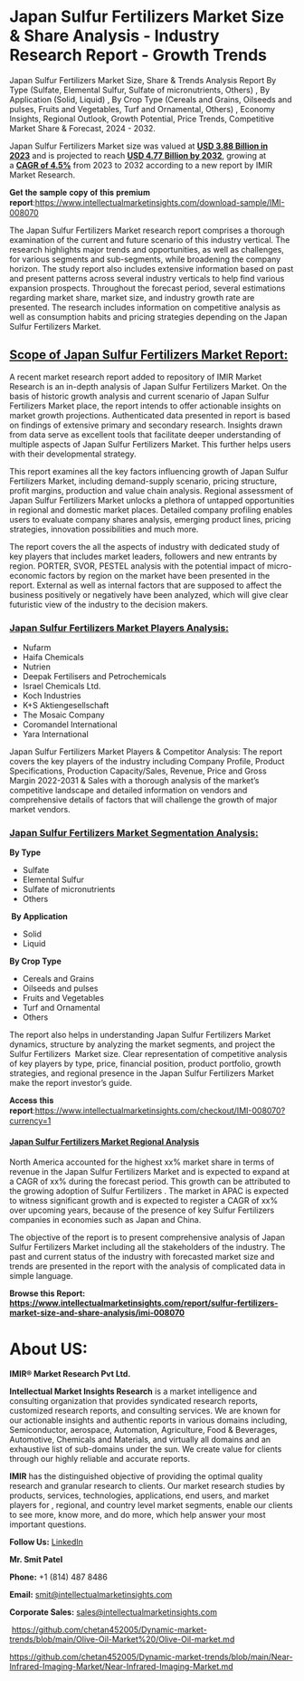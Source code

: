 <h1><span data-teams="true">Japan Sulfur Fertilizers&nbsp;Market Size &amp; Share Analysis - Industry Research Report - Growth Trends<br /></span></h1>
<p><span data-teams="true">Japan Sulfur Fertilizers Market Size, Share &amp; Trends Analysis Report By Type (Sulfate, Elemental Sulfur, Sulfate of micronutrients, Others) ,&nbsp;By Application (Solid, Liquid) , By Crop Type (Cereals and Grains, Oilseeds and pulses, Fruits and Vegetables, Turf and Ornamental, Others) , Economy Insights, Regional Outlook, Growth Potential, Price Trends, Competitive Market Share &amp; Forecast, 2024 - 2032.</span></p>
<p>Japan Sulfur Fertilizers Market size was valued at&nbsp;<strong><u>USD 3.88 Billion in 2023</u></strong>&nbsp;and is projected to reach&nbsp;<strong><u>USD 4.77 Billion by 2032</u></strong>, growing at a&nbsp;<strong><u>CAGR of 4.5%</u></strong>&nbsp;from 2023 to 2032 according to a new report by IMIR Market Research.</p>
<p>𝐆𝐞𝐭 𝐭𝐡𝐞 𝐬𝐚𝐦𝐩𝐥𝐞 𝐜𝐨𝐩𝐲 𝐨𝐟 𝐭𝐡𝐢𝐬 𝐩𝐫𝐞𝐦𝐢𝐮𝐦 𝐫𝐞𝐩𝐨𝐫𝐭:<a href="https://www.intellectualmarketinsights.com/download-sample/IMI-008070">https://www.intellectualmarketinsights.com/download-sample/IMI-008070</a>&nbsp;</p>
<p>The Japan Sulfur Fertilizers Market research report comprises a thorough examination of the current and future scenario of this industry vertical. The research highlights major trends and opportunities, as well as challenges, for various segments and sub-segments, while broadening the company horizon. The study report also includes extensive information based on past and present patterns across several industry verticals to help find various expansion prospects. Throughout the forecast period, several estimations regarding market share, market size, and industry growth rate are presented. The research includes information on competitive analysis as well as consumption habits and pricing strategies depending on the Japan Sulfur Fertilizers Market.</p>
<h2><u>Scope of Japan Sulfur Fertilizers Market Report:</u></h2>
<p>A recent market research report added to repository of IMIR Market Research is an in-depth analysis of Japan Sulfur Fertilizers Market. On the basis of historic growth analysis and current scenario of Japan Sulfur Fertilizers Market place, the report intends to offer actionable insights on market growth projections. Authenticated data presented in report is based on findings of extensive primary and secondary research. Insights drawn from data serve as excellent tools that facilitate deeper understanding of multiple aspects of Japan Sulfur Fertilizers Market. This further helps users with their developmental strategy.</p>
<p>This report examines all the key factors influencing growth of Japan Sulfur Fertilizers Market, including demand-supply scenario, pricing structure, profit margins, production and value chain analysis. Regional assessment of Japan Sulfur Fertilizers Market unlocks a plethora of untapped opportunities in regional and domestic market places. Detailed company profiling enables users to evaluate company shares analysis, emerging product lines, pricing strategies, innovation possibilities and much more.</p>
<p>The report covers the all the aspects of industry with dedicated study of key players that includes market leaders, followers and new entrants by region. PORTER, SVOR, PESTEL analysis with the potential impact of micro-economic factors by region on the market have been presented in the report. External as well as internal factors that are supposed to affect the business positively or negatively have been analyzed, which will give clear futuristic view of the industry to the decision makers.</p>
<h3><strong><u>Japan Sulfur Fertilizers Market Players Analysis:</u></strong></h3>
<ul>
<li>Nufarm</li>
<li>Haifa Chemicals</li>
<li>Nutrien</li>
<li>Deepak Fertilisers and Petrochemicals</li>
<li>Israel Chemicals Ltd.</li>
<li>Koch Industries</li>
<li>K+S Aktiengesellschaft</li>
<li>The Mosaic Company</li>
<li>Coromandel International</li>
<li>Yara International</li>
</ul>
<p>Japan Sulfur Fertilizers Market Players &amp; Competitor Analysis: The report covers the key players of the industry including Company Profile, Product Specifications, Production Capacity/Sales, Revenue, Price and Gross Margin 2022-2031 &amp; Sales with a thorough analysis of the market&rsquo;s competitive landscape and detailed information on vendors and comprehensive details of factors that will challenge the growth of major market vendors.</p>
<h3><strong><u>Japan Sulfur Fertilizers Market Segmentation Analysis:</u></strong></h3>
<p><strong>By Type</strong></p>
<ul>
<li>Sulfate</li>
<li>Elemental Sulfur</li>
<li>Sulfate of micronutrients</li>
<li>Others</li>
</ul>
<p><strong>&nbsp;By Application</strong></p>
<ul>
<li>Solid</li>
<li>Liquid</li>
</ul>
<p><strong>By Crop Type</strong></p>
<ul>
<li>Cereals and Grains</li>
<li>Oilseeds and pulses</li>
<li>Fruits and Vegetables</li>
<li>Turf and Ornamental</li>
<li>Others</li>
</ul>
<p>The report also helps in understanding Japan Sulfur Fertilizers Market dynamics, structure by analyzing the market segments, and project the Sulfur Fertilizers&nbsp;&nbsp;Market size. Clear representation of competitive analysis of key players by type, price, financial position, product portfolio, growth strategies, and regional presence in the Japan Sulfur Fertilizers Market make the report investor&rsquo;s guide.</p>
<p>𝐀𝐜𝐜𝐞𝐬𝐬 𝐭𝐡𝐢𝐬 𝐫𝐞𝐩𝐨𝐫𝐭:<a href="https://www.intellectualmarketinsights.com/checkout/IMI-008070?currency=1">https://www.intellectualmarketinsights.com/checkout/IMI-008070?currency=1</a>&nbsp;</p>
<h4><strong><u> Japan Sulfur Fertilizers Market Regional Analysis</u></strong></h4>
<p>North America accounted for the highest xx% market share in terms of revenue in the Japan Sulfur Fertilizers Market and is expected to expand at a CAGR of xx% during the forecast period. This growth can be attributed to the growing adoption of Sulfur Fertilizers&nbsp;. The market in APAC is expected to witness significant growth and is expected to register a CAGR of xx% over upcoming years, because of the presence of key Sulfur Fertilizers&nbsp; companies in economies such as Japan and China.</p>
<p>The objective of the report is to present comprehensive analysis of Japan Sulfur Fertilizers Market including all the stakeholders of the industry. The past and current status of the industry with forecasted market size and trends are presented in the report with the analysis of complicated data in simple language.</p>
<p><strong>Browse this Report:&nbsp; <a href="https://www.intellectualmarketinsights.com/report/sulfur-fertilizers-market-size-and-share-analysis/imi-008070">https://www.intellectualmarketinsights.com/report/sulfur-fertilizers-market-size-and-share-analysis/imi-008070</a>&nbsp;</strong></p>
<h1>About US:</h1>
<p><strong>IMIR&reg; Market Research Pvt Ltd.</strong></p>
<p><strong>Intellectual Market Insights Research</strong> is a market intelligence and consulting organization that provides syndicated research reports, customized research reports, and consulting services. We are known for our actionable insights and authentic reports in various domains including, Semiconductor, aerospace, Automation, Agriculture, Food &amp; Beverages, Automotive, Chemicals and Materials, and virtually all domains and an exhaustive list of sub-domains under the sun. We create value for clients through our highly reliable and accurate reports.</p>
<p><strong>IMIR</strong> has the distinguished objective of providing the optimal quality research and granular research to clients. Our market research studies by products, services, technologies, applications, end users, and market players for , regional, and country level market segments, enable our clients to see more, know more, and do more, which help answer your most important questions.</p>
<p><strong>Follow Us:</strong> <a href="https://in.linkedin.com/company/imir-market-research">LinkedIn</a></p>
<p><strong>Mr. Smit Patel</strong></p>
<p><strong>Phone:</strong> +1 (814) 487 8486</p>
<p><strong>Email:</strong> <a href="mailto:smit@intellectualmarketinsights.com">smit@intellectualmarketinsights.com</a></p>
<p><strong>Corporate Sales:</strong> <a href="mailto:sales@intellectualmarketinsights.com">sales@intellectualmarketinsights.com</a></p>
<p>&nbsp;<a href="https://github.com/chetan452005/Dynamic-market-trends/blob/main/Olive-Oil-Market%20/Olive-Oil-market.md">https://github.com/chetan452005/Dynamic-market-trends/blob/main/Olive-Oil-Market%20/Olive-Oil-market.md</a>&nbsp;</p>
<p><a href="https://github.com/chetan452005/Dynamic-market-trends/blob/main/Near-Infrared-Imaging-Market/Near-Infrared-Imaging-Market.md">https://github.com/chetan452005/Dynamic-market-trends/blob/main/Near-Infrared-Imaging-Market/Near-Infrared-Imaging-Market.md</a>&nbsp;</p>
<p>&nbsp;</p>
